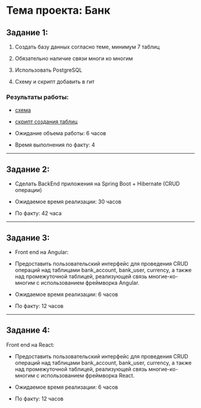 # Тема проекта: Банк

## Задание 1:

1. Создать базу данных согласно теме, минимум 7 таблиц

2. Обязательно наличие связи многи ко многим 

3. Использовать PostgreSQL

4. Схему и скрипт добавить в гит

### Результаты работы:

- [схема](https://github.com/kolosw/bank/blob/main/docs/db_scheme.bmp)

- [скрипт создания таблиц](https://github.com/kolosw/bank/blob/main/docs/sql_script.sql)

- Ожидание объема работы: 6 часов

- Время выполнения по факту: 4

---------------------
## Задание 2:

- Сделать BackEnd приложения на Spring Boot + Hibernate (CRUD операции)


- Ожидаемое время реализации: 30 часов

- По факту: 42 часа

---------------------
## Задание 3:

- Front end на Angular:
- Предоставить пользовательский интерфейс для проведения CRUD операций над таблицами bank_account, bank_user, currency, а также над промежуточной таблицей, реализующей связь многие-ко-многим с использованием фреймворка Angular.


- Ожидаемое время реализации: 6 часов

- По факту: 12 часов

----------------------
## Задание 4:

Front end на React:

- Предоставить пользовательский интерфейс для проведения CRUD операций над таблицами bank_account, bank_user, currency, а также над промежуточной таблицей, реализующей связь многие-ко-многим с использованием фреймворка React.


- Ожидаемое время реализации: 6 часов

- По факту: 12 часов
